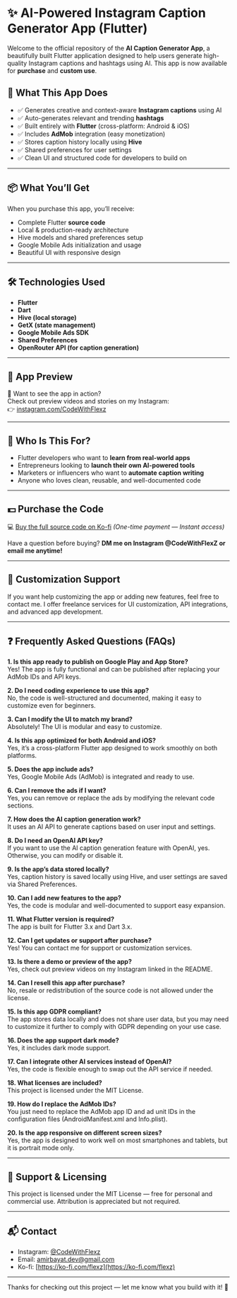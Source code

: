 # ✨ AI-Powered Instagram Caption Generator App (Flutter)

Welcome to the official repository of the **AI Caption Generator App**, a beautifully built Flutter application designed to help users generate high-quality Instagram captions and hashtags using AI. This app is now available for **purchase** and **custom use**.

## 🚀 What This App Does

- ✅ Generates creative and context-aware **Instagram captions** using AI
- ✅ Auto-generates relevant and trending **hashtags**
- ✅ Built entirely with **Flutter** (cross-platform: Android & iOS)
- ✅ Includes **AdMob** integration (easy monetization)
- ✅ Stores caption history locally using **Hive**
- ✅ Shared preferences for user settings
- ✅ Clean UI and structured code for developers to build on

---

## 📦 What You’ll Get

When you purchase this app, you’ll receive:

- Complete Flutter **source code**
- Local & production-ready architecture
- Hive models and shared preferences setup
- Google Mobile Ads initialization and usage
- Beautiful UI with responsive design

---

## 🛠 Technologies Used

- **Flutter**
- **Dart**
- **Hive (local storage)**
- **GetX (state management)**
- **Google Mobile Ads SDK**
- **Shared Preferences**
- **OpenRouter API (for caption generation)**

---


## 📸 App Preview

🔎 Want to see the app in action?  
Check out preview videos and stories on my Instagram:  
👉 [instagram.com/CodeWithFlexz](https://instagram.com/codeWithFlexz)



---

## 🧠 Who Is This For?

- Flutter developers who want to **learn from real-world apps**
- Entrepreneurs looking to **launch their own AI-powered tools**
- Marketers or influencers who want to **automate caption writing**
- Anyone who loves clean, reusable, and well-documented code

---

## 💵 Purchase the Code

💻 [Buy the full source code on Ko-fi](https://ko-fi.com/s/3812215ead) *(One-time payment — Instant access)*

Have a question before buying? **DM me on Instagram @CodeWithFlexZ or email me anytime!**

---

## 🔧 Customization Support
If you want help customizing the app or adding new features, feel free to contact me. I offer freelance services for UI customization, API integrations, and advanced app development.

--- 

## ❓ Frequently Asked Questions (FAQs)

**1. Is this app ready to publish on Google Play and App Store?**  
Yes! The app is fully functional and can be published after replacing your AdMob IDs and API keys.

**2. Do I need coding experience to use this app?**  
No, the code is well-structured and documented, making it easy to customize even for beginners.

**3. Can I modify the UI to match my brand?**  
Absolutely! The UI is modular and easy to customize.

**4. Is this app optimized for both Android and iOS?**  
Yes, it’s a cross-platform Flutter app designed to work smoothly on both platforms.

**5. Does the app include ads?**  
Yes, Google Mobile Ads (AdMob) is integrated and ready to use.

**6. Can I remove the ads if I want?**  
Yes, you can remove or replace the ads by modifying the relevant code sections.

**7. How does the AI caption generation work?**  
It uses an AI API to generate captions based on user input and settings.

**8. Do I need an OpenAI API key?**  
If you want to use the AI caption generation feature with OpenAI, yes. Otherwise, you can modify or disable it.

**9. Is the app’s data stored locally?**  
Yes, caption history is saved locally using Hive, and user settings are saved via Shared Preferences.

**10. Can I add new features to the app?**  
Yes, the code is modular and well-documented to support easy expansion.

**11. What Flutter version is required?**  
The app is built for Flutter 3.x and Dart 3.x.

**12. Can I get updates or support after purchase?**  
Yes! You can contact me for support or customization services.

**13. Is there a demo or preview of the app?**  
Yes, check out preview videos on my Instagram linked in the README.

**14. Can I resell this app after purchase?**  
No, resale or redistribution of the source code is not allowed under the license.

**15. Is this app GDPR compliant?**  
The app stores data locally and does not share user data, but you may need to customize it further to comply with GDPR depending on your use case.

**16. Does the app support dark mode?**  
Yes, it includes dark mode support.

**17. Can I integrate other AI services instead of OpenAI?**  
Yes, the code is flexible enough to swap out the API service if needed.

**18. What licenses are included?**  
This project is licensed under the MIT License.

**19. How do I replace the AdMob IDs?**  
You just need to replace the AdMob app ID and ad unit IDs in the configuration files (AndroidManifest.xml and Info.plist).

**20. Is the app responsive on different screen sizes?**  
Yes, the app is designed to work well on most smartphones and tablets, but it is portrait mode only.

---

## 🤝 Support & Licensing

This project is licensed under the MIT License — free for personal and commercial use. Attribution is appreciated but not required.

---

## 📬 Contact

- Instagram: [@CodeWithFlexz](https://instagram.com/CodeWithFlexZ)
- Email: amirbayat.dev@gmail.com
- Ko-fi: [https://ko-fi.com/flexz](https://ko-fi.com/flexz)

---

Thanks for checking out this project — let me know what you build with it! 🚀
